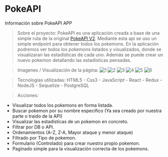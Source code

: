 # PokeAPI
Información sobre PokeAPI APP

> Sobre el proyecto:
PokeAPI es una aplicación creada a base de una simple ruta de la original <a href='#'>PokeAPI V2</a>. Mediante esta api se uso un simple endpoint para obtener todos los pokemons. En la aplicación podremos ver todos los pokemons listados y visualizados, donde se visualizaran las estadísticas de cada uno. Además se puede crear un nuevo pokemon detallando las estadísticas pensadas.

> Imagenes / Visualización de la página:
![1](https://user-images.githubusercontent.com/58433889/127075755-bff9b2af-97ee-43ca-ad08-e61a80eaee12.png)
![2](https://user-images.githubusercontent.com/58433889/127075759-dbf52f3c-ec05-445c-9bb2-d851a8fa3daa.png)
![3](https://user-images.githubusercontent.com/58433889/127075764-2b4390e7-e1f6-464c-9285-7211bd1f4711.png)
![4](https://user-images.githubusercontent.com/58433889/127075766-6c2aefc0-1788-491d-b3eb-1cbea94555be.png)
![5](https://user-images.githubusercontent.com/58433889/127075769-61f0720d-bde7-490f-8309-3a0b6dfe99af.png)
![6](https://user-images.githubusercontent.com/58433889/127075771-97e88d2d-a6c0-4990-8c35-bef190632036.png)

> Tecnologías utilizadas:
HTML5 - Css3 - JavaScript - React - Redux - NodeJS - Sequelize - PostgreSQL

> Acciones:
- Visualizar todos los pokemons en forma listada.
- Buscar pokemon por su nombre especifico (Ya sea creado por nuestra parte o traido de la API)
- Visualizar las estadísticas de un pokemon en concreto.
- Filtrar por DB o API.
- Ordenamientos (A-Z, Z-A, Mayor ataque y menor ataque)
- Filtrado por Tipo de pokemon.
- Formulario (Controlado) para crear nuestro propio pokemon.
- Paginado simple para la visualización correcta de los pokemons.


